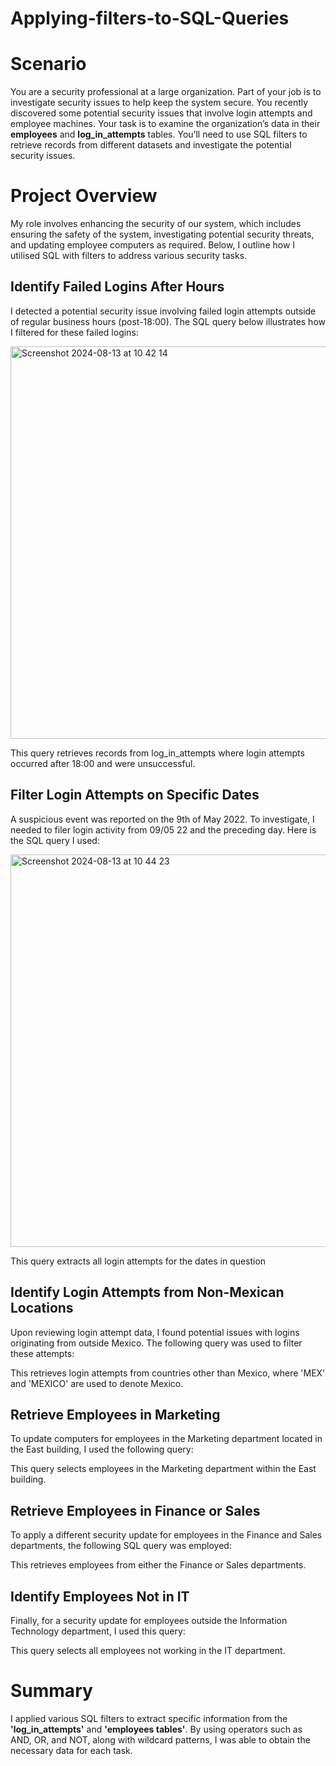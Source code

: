 # Applying-filters-to-SQL-Queries
# Scenario 
You are a security professional at a large organization. Part of your job is to investigate security issues to help keep the system secure. You recently discovered some potential security issues that involve login attempts and employee machines.
Your task is to examine the organization’s data in their **employees** and **log_in_attempts** tables. You’ll need to use SQL filters to retrieve records from different datasets and investigate the potential security issues.
# Project Overview
My role involves enhancing the security of our system, which includes ensuring the safety of the system, investigating potential security threats, and updating employee computers as required. Below, I outline how I utilised SQL with filters to address various security tasks.

## Identify Failed Logins After Hours
I detected a potential security issue involving failed login attempts outside of regular business hours (post-18:00). The SQL query below illustrates how I filtered for these failed logins:

<img width="628" alt="Screenshot 2024-08-13 at 10 42 14" src="https://github.com/user-attachments/assets/f4b42b70-110b-4e09-bd05-1fca0fb3be68">

This query retrieves records from log_in_attempts where login attempts occurred after 18:00 and were unsuccessful.

## Filter Login Attempts on Specific Dates
A suspicious event was reported on the 9th of May 2022. To investigate, I needed to filer login activity from 09/05 22 and the preceding day. Here is the SQL query I used:

<img width="628" alt="Screenshot 2024-08-13 at 10 44 23" src="https://github.com/user-attachments/assets/bb945ef7-684b-4814-86e8-4c348d54180a">

This query extracts all login attempts for the dates in question

## Identify Login Attempts from Non-Mexican Locations
Upon reviewing login attempt data, I found potential issues with logins originating from outside Mexico. The following query was used to filter these attempts:


This retrieves login attempts from countries other than Mexico, where 'MEX' and 'MEXICO' are used to denote Mexico.

## Retrieve Employees in Marketing
To update computers for employees in the Marketing department located in the East building, I used the following query:


This query selects employees in the Marketing department within the East building.

## Retrieve Employees in Finance or Sales
To apply a different security update for employees in the Finance and Sales departments, the following SQL query was employed:


This retrieves employees from either the Finance or Sales departments.

## Identify Employees Not in IT
Finally, for a security update for employees outside the Information Technology department, I used this query:


This query selects all employees not working in the IT department.

# Summary
I applied various SQL filters to extract specific information from the **'log_in_attempts'** and **'employees tables'**. By using operators such as AND, OR, and NOT, along with wildcard patterns, I was able to obtain the necessary data for each task.

